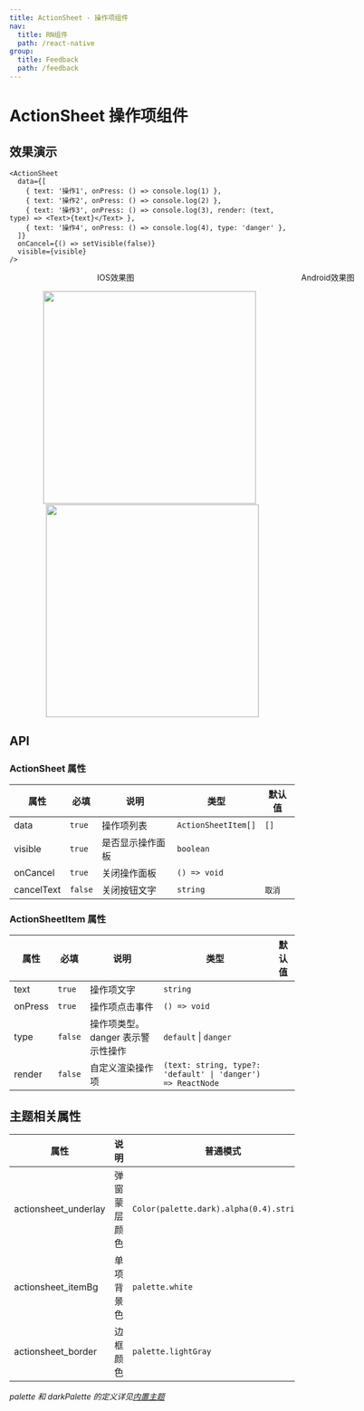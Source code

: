 ```yaml
---
title: ActionSheet - 操作项组件
nav:
  title: RN组件
  path: /react-native
group:
  title: Feedback
  path: /feedback
---
```


# ActionSheet 操作项组件

## 效果演示

```tsx | pure
<ActionSheet
  data={[
    { text: '操作1', onPress: () => console.log(1) },
    { text: '操作2', onPress: () => console.log(2) },
    { text: '操作3', onPress: () => console.log(3), render: (text, type) => <Text>{text}</Text> },
    { text: '操作4', onPress: () => console.log(4), type: 'danger' },
  ]}
  onCancel={() => setVisible(false)}
  visible={visible}
/>
```

<center>
  <div style="display:flex; width: 750px">
    <div style="width: 375px;">IOS效果图</div>
    <div style="width: 375px;">Android效果图</div>
  </div>
</center>
<center>
  <figure>
    <img
      alt=""
      src="https://td-dev-public.oss-cn-hangzhou.aliyuncs.com/maoyes-app/1609071284389640582.gif"
      style="width: 375px; margin-right: 10px; border: 1px solid #ddd;"
    />
    <img
      alt=""
      src="https://td-dev-public.oss-cn-hangzhou.aliyuncs.com/maoyes-app/1609071197998800062.gif"
      style="width: 375px; border: 1px solid #ddd;"
    />
  </figure>
</center>

## API

### ActionSheet 属性

| 属性       | 必填    | 说明             | 类型                | 默认值 |
| ---------- | ------- | ---------------- | ------------------- | ------ |
| data       | `true`  | 操作项列表       | `ActionSheetItem[]` | `[]`   |
| visible    | `true`  | 是否显示操作面板 | `boolean`           |        |
| onCancel   | `true`  | 关闭操作面板     | `() => void`        |        |
| cancelText | `false` | 关闭按钮文字     | `string`            | `取消` |

### ActionSheetItem 属性

| 属性 | 必填 | 说明 | 类型 | 默认值 |
| --- | --- | --- | --- | --- |
| text | `true` | 操作项文字 | `string` |  |
| onPress | `true` | 操作项点击事件 | `() => void` |  |
| type | `false` | 操作项类型。danger 表示警示性操作 | `default` \| `danger` |  |
| render | `false` | 自定义渲染操作项 | `(text: string, type?: 'default' \| 'danger') => ReactNode` |  |

## 主题相关属性

| 属性 | 说明 | 普通模式 | 暗黑模式 |
| --- | --- | --- | --- |
| actionsheet_underlay | 弹窗蒙层颜色 | `Color(palette.dark).alpha(0.4).string()` | `Color(darkPalette.dark).alpha(0.4).string()` |
| actionsheet_itemBg | 单项背景色 | `palette.white` | `darkPalette.darkBlue` |
| actionsheet_border | 边框颜色 | `palette.lightGray` | `darkPalette.lightWhite` |

_palette 和 darkPalette 的定义详见[内置主题](/react-native/theme)_
